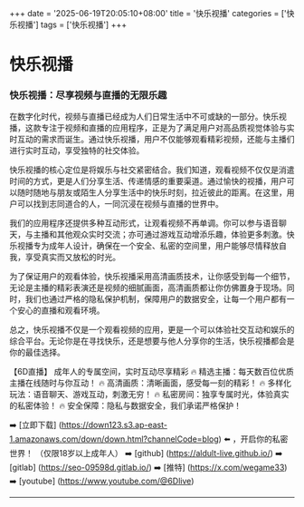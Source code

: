 +++
date = '2025-06-19T20:05:10+08:00'
title = '快乐视播'
categories = ['快乐视播']
tags = ['快乐视播']
+++

# 快乐视播

### 快乐视播：尽享视频与直播的无限乐趣

在数字化时代，视频与直播已经成为人们日常生活中不可或缺的一部分。快乐视播，这款专注于视频和直播的应用程序，正是为了满足用户对高品质视觉体验与实时互动的需求而诞生。通过快乐视播，用户不仅能够观看精彩视频，还能与主播们进行实时互动，享受独特的社交体验。

快乐视播的核心定位是将娱乐与社交紧密结合。我们知道，观看视频不仅仅是消遣时间的方式，更是人们分享生活、传递情感的重要渠道。通过愉快的视播，用户可以随时随地与朋友或陌生人分享生活中的快乐时刻，拉近彼此的距离。在这里，用户可以找到志同道合的人，一同沉浸在视频与直播的世界中。

我们的应用程序还提供多种互动形式，让观看视频不再单调。你可以参与语音聊天，与主播和其他观众实时交流；亦可通过游戏互动增添乐趣，体验更多刺激。快乐视播专为成年人设计，确保在一个安全、私密的空间里，用户能够尽情释放自我，享受真实而又放松的时光。

为了保证用户的观看体验，快乐视播采用高清画质技术，让你感受到每一个细节，无论是主播的精彩表演还是视频的细腻画面，高清画质都让你仿佛置身于现场。同时，我们也通过严格的隐私保护机制，保障用户的数据安全，让每一个用户都有一个安心的直播和观看环境。

总之，快乐视播不仅是一个观看视频的应用，更是一个可以体验社交互动和娱乐的综合平台。无论你是在寻找快乐，还是想要与他人分享你的生活，快乐视播都会是你的最佳选择。

【6D直播】
成年人的专属空间，实时互动尽享精彩
🔥 精选主播：每天数百位优质主播在线随时与你互动！
🔥 高清画质：清晰画面，感受每一刻的精彩！
🔥 多样化玩法：语音聊天、游戏互动，刺激无穷！
🔥 私密房间：独享专属时光，体验真实的私密体验！
🔥 安全保障：隐私与数据安全，我们承诺严格保护！

➡️ [立即下载] (https://down123.s3.ap-east-1.amazonaws.com/down/down.html?channelCode=blog) ⬅️ ，开启你的私密世界！
（仅限18岁以上成年人）
➡️ [github] (https://aldult-live.github.io/)
➡️ [gitlab] (https://seo-09598d.gitlab.io/)
➡️ [推特] (https://x.com/wegame33)
➡️ [youtube] (https://www.youtube.com/@6Dlive)

---
